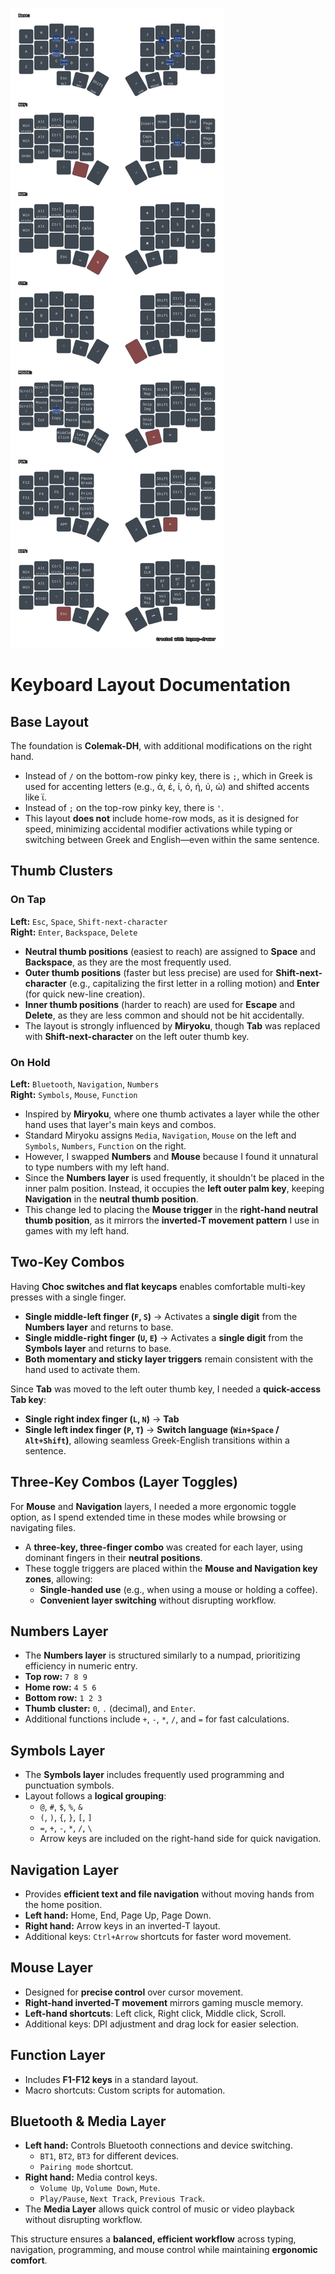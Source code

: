 ![Diagram of config](keymap-drawer/temper.svg)

# Keyboard Layout Documentation

## Base Layout  
The foundation is **Colemak-DH**, with additional modifications on the right hand.  
- Instead of `/` on the bottom-row pinky key, there is `;`, which in Greek is used for accenting letters (e.g., ά, έ, ί, ό, ή, ύ, ώ) and shifted accents like ϊ.  
- Instead of `;` on the top-row pinky key, there is `'`.  
- This layout **does not** include home-row mods, as it is designed for speed, minimizing accidental modifier activations while typing or switching between Greek and English—even within the same sentence.  

## Thumb Clusters  

### On Tap  
**Left:** `Esc`, `Space`, `Shift-next-character`  
**Right:** `Enter`, `Backspace`, `Delete`  

- **Neutral thumb positions** (easiest to reach) are assigned to **Space** and **Backspace**, as they are the most frequently used.  
- **Outer thumb positions** (faster but less precise) are used for **Shift-next-character** (e.g., capitalizing the first letter in a rolling motion) and **Enter** (for quick new-line creation).  
- **Inner thumb positions** (harder to reach) are used for **Escape** and **Delete**, as they are less common and should not be hit accidentally.  
- The layout is strongly influenced by **Miryoku**, though **Tab** was replaced with **Shift-next-character** on the left outer thumb key.  

### On Hold  
**Left:** `Bluetooth`, `Navigation`, `Numbers`  
**Right:** `Symbols`, `Mouse`, `Function`  

- Inspired by **Miryoku**, where one thumb activates a layer while the other hand uses that layer's main keys and combos.  
- Standard Miryoku assigns `Media`, `Navigation`, `Mouse` on the left and `Symbols`, `Numbers`, `Function` on the right.  
- However, I swapped **Numbers** and **Mouse** because I found it unnatural to type numbers with my left hand.  
- Since the **Numbers layer** is used frequently, it shouldn't be placed in the inner palm position. Instead, it occupies the **left outer palm key**, keeping **Navigation** in the **neutral thumb position**.  
- This change led to placing the **Mouse trigger** in the **right-hand neutral thumb position**, as it mirrors the **inverted-T movement pattern** I use in games with my left hand.  

## Two-Key Combos  
Having **Choc switches and flat keycaps** enables comfortable multi-key presses with a single finger.  

- **Single middle-left finger (`F`, `S`)** → Activates a **single digit** from the **Numbers layer** and returns to base.  
- **Single middle-right finger (`U`, `E`)** → Activates a **single digit** from the **Symbols layer** and returns to base.  
- **Both momentary and sticky layer triggers** remain consistent with the hand used to activate them.  

Since **Tab** was moved to the left outer thumb key, I needed a **quick-access Tab key**:  
- **Single right index finger (`L`, `N`)** → **Tab**  
- **Single left index finger (`P`, `T`)** → **Switch language (`Win+Space` / `Alt+Shift`)**, allowing seamless Greek-English transitions within a sentence.  

## Three-Key Combos (Layer Toggles)  
For **Mouse** and **Navigation** layers, I needed a more ergonomic toggle option, as I spend extended time in these modes while browsing or navigating files.  

- A **three-key, three-finger combo** was created for each layer, using dominant fingers in their **neutral positions**.  
- These toggle triggers are placed within the **Mouse and Navigation key zones**, allowing:  
  - **Single-handed use** (e.g., when using a mouse or holding a coffee).  
  - **Convenient layer switching** without disrupting workflow.  

## Numbers Layer  
- The **Numbers layer** is structured similarly to a numpad, prioritizing efficiency in numeric entry.  
- **Top row:** `7 8 9`  
- **Home row:** `4 5 6`  
- **Bottom row:** `1 2 3`  
- **Thumb cluster:** `0`, `.` (decimal), and `Enter`.  
- Additional functions include `+`, `-`, `*`, `/`, and `=` for fast calculations.  

## Symbols Layer  
- The **Symbols layer** includes frequently used programming and punctuation symbols.  
- Layout follows a **logical grouping**:  
  - `@`, `#`, `$`, `%`, `&`  
  - `(`, `)`, `{`, `}`, `[`, `]`  
  - `=`, `+`, `-`, `*`, `/`, `\`  
  - Arrow keys are included on the right-hand side for quick navigation.  

## Navigation Layer  
- Provides **efficient text and file navigation** without moving hands from the home position.  
- **Left hand:** Home, End, Page Up, Page Down.  
- **Right hand:** Arrow keys in an inverted-T layout.  
- Additional keys: `Ctrl+Arrow` shortcuts for faster word movement.  

## Mouse Layer  
- Designed for **precise control** over cursor movement.  
- **Right-hand inverted-T movement** mirrors gaming muscle memory.  
- **Left-hand shortcuts**: Left click, Right click, Middle click, Scroll.  
- Additional keys: DPI adjustment and drag lock for easier selection.  

## Function Layer  
- Includes **F1-F12 keys** in a standard layout.  
- Macro shortcuts: Custom scripts for automation.  

## Bluetooth & Media Layer  
- **Left hand:** Controls Bluetooth connections and device switching.  
  - `BT1`, `BT2`, `BT3` for different devices.  
  - `Pairing mode` shortcut.  
- **Right hand:** Media control keys.  
  - `Volume Up`, `Volume Down`, `Mute`.  
  - `Play/Pause`, `Next Track`, `Previous Track`.  
- The **Media Layer** allows quick control of music or video playback without disrupting workflow.  

This structure ensures a **balanced, efficient workflow** across typing, navigation, programming, and mouse control while maintaining **ergonomic comfort**.
